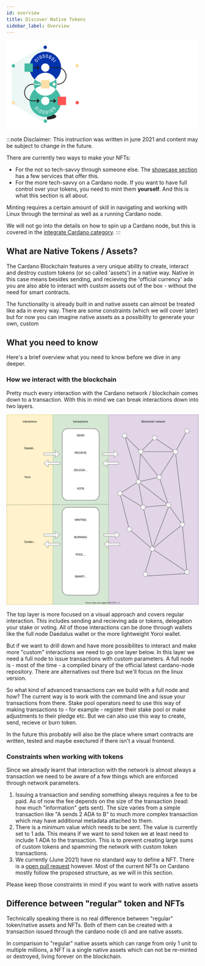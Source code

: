 ```yaml
---
id: overview
title: Discover Native Tokens
sidebar_label: Overview
---
```


![Cardano Discover Native Tokens](../../static/img/card-native-tokens-title.svg)

:::note
Disclaimer: This instruction was written in june 2021 and content may be subject to change in the future.

There are currently two ways to make your NFTs:

- For the not so tech-savvy through someone else. The [showcase section](../../showcase/?tags=nft) has a few services that offer this.
- For the more tech-savvy on a Cardano node. If you want to have full control over your tokens, you need to mint them **yourself**. And this is what this section is all about.

Minting requires a certain amount of skill in navigating and working with Linux through the terminal as well as a running Cardano node.

We will not go into the details on how to spin up a Cardano node, but this is covered in the [integrate Cardano category](../cardano-integration/installing-cardano-node).
:::

## What are Native Tokens / Assets?

The Cardano Blockchain features a very unique ability to create, interact and destroy custom tokens (or so called 'assets') in a native way.
Native in this case means besides sending, and recieving the 'official currency' ada you are also able to interact with custom assets out of the box - without the need for smart contracts.

The functionality is already built in and native assets can almost be treated like ada in every way. There are some constraints (which we will cover later) but for now you can imagine native assets as a possibility to generate your own, custom 

## What you need to know 
Here's a brief overview what you need to know before we dive in any deeper.

### How we interact with the blockchain
Pretty much every interaction with the Cardano network / blockchain comes down to a transaction. With this in mind we can break interactions down into two layers.

![img](../../static/img/nfts/overview_nfts.svg)

The top layer is more focused on a visual approach and covers regular interaction. 
This includes sending and recieving ada or tokens, delegation your stake or voting. All of those interactions can be done through wallets like the full node Daedalus wallet or the more lightweight Yoroi wallet.

But if we want to drill down and have more possibilites to interact and make more "custom" interactions we need to go one layer below. 
In this layer we need a full node to issue transactions with custom parameters. 
A full node is - most of the time - a compiled binary of the official latest cardano-node repository. There are alternatives out there but we'll focus on the linux version.

So what kind of advanced transactions can we build with a full node and how?
The current way is to work with the command line and issue your transactions from there. 
Stake pool operators need to use this way of making transactions to - for example - register their stake pool or make adjustments to their pledge etc.
But we can also use this way to create, send, recieve or burn token.

In the future this probably will also be the place where smart contracts are written, tested and maybe exectured if there isn't a visual frontend.

### Constraints when working with tokens

Since we already learnt that interaction with the network is almost always a transaction we need to be aware of a few things which are enforced through network parameters.

1. Issuing a transaction and sending something always requires a fee to be paid. 
As of now the fee depends on the size of the transaction (read: how much "information" gets sent). The size varies from a simple transaction like "A sends 2 ADA to B" to much more complex transaction which may have additional metadata attached to them.
2. There is a minimum value which needs to be sent. The value is currently set to 1 ada. This means if we want to send token we at least need to include 1 ADA to the transaction. This is to prevent creating large sums of custom tokens and spamming the network with custom token transactions.
3. We currently (June 2021) have no standard way to define a NFT. There is a [open pull request](https://github.com/cardano-foundation/CIPs/pull/85) however. Most of the current NFTs on Cardano mostly follow the proposed structure, as we will in this section.

Please keep those constraints in mind if you want to work with native assets

## Difference between "regular" token and NFTs

Technically speaking there is no real difference between "regular" token/native assets and NFTs. 
Both of them can be created with a transaction issued through the cardano node cli and are native assets.

In comparison to "regular" native assets which can range from only 1 unit to multiple millions, a NFT is a single native assets which can not be re-minted or destroyed, living forever on the blockchain.


